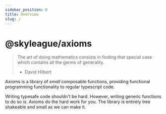 ```yaml
---
sidebar_position: 0
title: Overview
slug: /
---
```


# @skyleague/axioms

> The art of doing mathematics consists in finding that special case which contains all the germs of generality.
>
> -   David Hilbert

Axioms is a library of _small_ composable functions, providing functional programming functionality to regular typescript code.

Writing typesafe code shouldn't be hard. However, writing generic functions to do so _is_. Axioms do the hard work for you. The library is entirely tree shakeable and small as we can make it.
